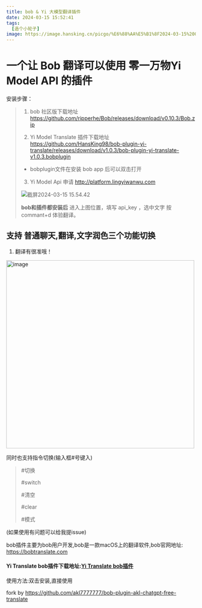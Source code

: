 ```yaml
---
title: bob & Yi 大模型翻译插件
date: 2024-03-15 15:52:41
tags:
  [造个小轮子]
image: https://image.hansking.cn/picgo/%E6%88%AA%E5%B1%8F2024-03-15%2001.03.12.png
---
```


# 一个让 Bob 翻译可以使用 零一万物Yi Model API 的插件 

安装步骤：

>1. bob 社区版下载地址 https://github.com/ripperhe/Bob/releases/download/v0.10.3/Bob.zip
>
>2. Yi Model Translate 插件下载地址 https://github.com/HansKing98/bob-plugin-yi-translate/releases/download/v1.0.3/bob-plugin-yi-translate-v1.0.3.bobplugin
>   - bobplugin文件在安装 bob app 后可以双击打开
>
>
>3. Yi Model Api 申请 http://platform.lingyiwanwu.com
>
> ![截屏2024-03-15 15.54.42](http://image.hansking.cn/picgo/%E6%88%AA%E5%B1%8F2024-03-15%2015.54.42.png)
>
>**bob和插件都安装后** 进入上图位置，填写 api_key ，选中文字 按 commant+d 体验翻译。



## 支持 普通聊天,翻译,文字润色三个功能切换

1. 翻译有很准哦！

<img width="500" alt="image" src="https://image.hansking.cn/picgo/%E6%88%AA%E5%B1%8F2024-03-15%2001.03.12.png" />

同时也支持指令切换(输入框#号键入)

> #切换
>
> #switch
>
> #清空
>
> #clear
>
> #模式



(如果使用有问题可以给我提issue)

bob插件主要为bob用户开发,bob是一款macOS上的翻译软件,bob官网地址: https://bobtranslate.com

#### Yi Translate bob插件下载地址:[Yi Translate bob插件](https://github.com/hansking98/bob-plugin-yi-translate/releases)

使用方法:双击安装,直接使用

fork by https://github.com/akl7777777/bob-plugin-akl-chatgpt-free-translate
